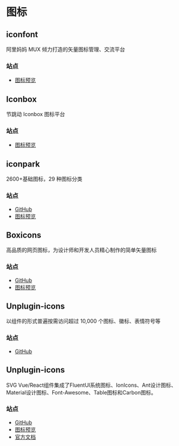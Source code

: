 <script setup>
import GithubShields from '@/components/GithubShields.vue'
</script>

# 图标

## iconfont

阿里妈妈 MUX 倾力打造的矢量图标管理、交流平台

### 站点

- [图标预览](https://www.iconfont.cn/)

## Iconbox

节跳动 Iconbox 图标平台

### 站点

- [图标预览](https://arco.design/iconbox/libs)

## iconpark

<GithubShields username="bytedance" repository="iconpark" :exclude="['release']"/>

2600+基础图标，29 种图标分类

### 站点

- [GitHub](https://github.com/bytedance/iconpark)
- [图标预览](https://iconpark.oceanengine.com/official)

## Boxicons

<GithubShields username="atisawd" repository="boxicons" :exclude="['release']"/>

高品质的网页图标，为设计师和开发人员精心制作的简单矢量图标

### 站点

- [GitHub](https://github.com/atisawd/boxicons)
- [图标预览](https://boxicons.com/)

## Unplugin-icons

<GithubShields username="atisawd" repository="boxicons" :exclude="['release']"/>

以组件的形式普遍按需访问超过 10,000 个图标、徽标、表情符号等

### 站点

- [GitHub](https://github.com/unplugin/unplugin-icons)

## Unplugin-icons

<GithubShields username="07akioni" repository="xicons" :exclude="['release','license']" />

SVG Vue/React组件集成了FluentUI系统图标、IonIcons、Ant设计图标、Material设计图标、Font-Awesome、Table图标和Carbon图标。


### 站点

- [GitHub](https://github.com/07akioni/xicons)
- [图标预览](https://www.xicons.org/#/zh-CN)
- [官方文档](https://github.com/07akioni/xicons/blob/main/README.zh-CN.md)

